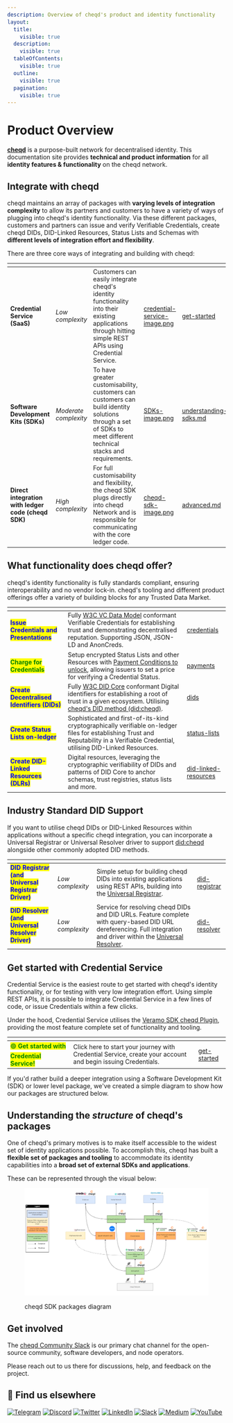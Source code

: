 ```yaml
---
description: Overview of cheqd's product and identity functionality
layout:
  title:
    visible: true
  description:
    visible: true
  tableOfContents:
    visible: true
  outline:
    visible: true
  pagination:
    visible: true
---
```


# Product Overview

[**cheqd**](https://cheqd.io/) is a purpose-built network for decentralised identity. This documentation site provides **technical and product information** for all **identity features & functionality** on the cheqd network.

## Integrate with cheqd

cheqd maintains an array of packages with **varying levels of integration complexity** to allow its partners and customers to have a variety of ways of plugging into cheqd's identity functionality. Via these different packages, customers and partners can issue and verify Verifiable Credentials, create cheqd DIDs, DID-Linked Resources, Status Lists and Schemas with **different levels of integration effort and flexibility**.

There are three core ways of integrating and building with cheqd:

<table data-view="cards"><thead><tr><th></th><th></th><th></th><th data-hidden data-card-cover data-type="files"></th><th data-hidden data-card-target data-type="content-ref"></th></tr></thead><tbody><tr><td><strong>Credential Service (SaaS)</strong></td><td><em>Low complexity</em></td><td>Customers can easily integrate cheqd's identity functionality into their existing applications through hitting simple REST APIs using Credential Service. </td><td><a href=".gitbook/assets/credential-service-image.png">credential-service-image.png</a></td><td><a href="credential-service/get-started/">get-started</a></td></tr><tr><td><strong>Software Development Kits (SDKs)</strong></td><td><em>Moderate complexity</em></td><td>To have greater customisability, customers can customers can build identity solutions through a set of SDKs to meet different technical stacks and requirements.</td><td><a href=".gitbook/assets/SDKs-image.png">SDKs-image.png</a></td><td><a href="sdk/understanding-sdks.md">understanding-sdks.md</a></td></tr><tr><td><strong>Direct integration with ledger code (cheqd SDK)</strong></td><td><em>High complexity</em></td><td>For full customisability and flexibility, the cheqd SDK plugs directly into cheqd Network and is responsible for communicating with the core ledger code. </td><td><a href=".gitbook/assets/cheqd-sdk-image.png">cheqd-sdk-image.png</a></td><td><a href="advanced/tooling/advanced.md">advanced.md</a></td></tr></tbody></table>

## What functionality does cheqd offer?

cheqd's identity functionality is fully standards compliant, ensuring interoperability and no vendor lock-in. cheqd's tooling and different product offerings offer a variety of building blocks for any Trusted Data Market.

<table data-card-size="large" data-view="cards" data-full-width="false"><thead><tr><th></th><th></th><th data-hidden data-card-target data-type="content-ref"></th></tr></thead><tbody><tr><td><mark style="color:blue;"><strong>Issue Credentials and Presentations</strong></mark></td><td>Fully <a href="https://www.w3.org/TR/vc-data-model/">W3C VC Data Model</a> conformant Verifiable Credentials for establishing trust and demonstrating decentralised reputation. Supporting JSON, JSON-LD and AnonCreds.</td><td><a href="credential-service/credentials/">credentials</a></td></tr><tr><td><mark style="color:green;"><strong>Charge for Credentials</strong></mark></td><td>Setup encrypted Status Lists and other Resources with <a href="sdk/veramo-plugin/payments/access-control-conditions.md">Payment Conditions to unlock</a>, allowing issuers to set a price for verifying a Credential Status. </td><td><a href="credential-service/payments/">payments</a></td></tr><tr><td><mark style="color:blue;"><strong>Create Decentralised Identifiers (DIDs)</strong></mark></td><td>Fully <a href="https://www.w3.org/TR/did-core/">W3C DID Core</a> conformant Digital identifiers for establishing a root of trust in a given ecosystem. Utilising <a href="architecture/adr-list/adr-001-cheqd-did-method.md">cheqd's DID method (did:cheqd)</a>.</td><td><a href="credential-service/dids/">dids</a></td></tr><tr><td><mark style="color:blue;"><strong>Create Status Lists on-ledger</strong></mark></td><td>Sophisticated and first-of-its-kind cryptographically verifiable on-ledger files for establishing Trust and Reputability in a Verifiable Credential, utilising DID-Linked Resources. </td><td><a href="credential-service/status-lists/">status-lists</a></td></tr><tr><td><mark style="color:blue;"><strong>Create DID-Linked Resources (DLRs)</strong></mark></td><td>Digital resources, leveraging the cryptographic verifiability of DIDs and patterns of DID Core to anchor schemas, trust registries, status lists and more. </td><td><a href="credential-service/did-linked-resources/">did-linked-resources</a></td></tr></tbody></table>

## Industry Standard DID Support

If you want to utilise cheqd DIDs or DID-Linked Resources within applications without a specific cheqd integration, you can incorporate a Universal Registrar or Universal Resolver driver to support [did:cheqd](architecture/adr-list/adr-001-cheqd-did-method.md) alongside other commonly adopted DID methods.&#x20;

<table data-card-size="large" data-view="cards"><thead><tr><th></th><th></th><th></th><th data-hidden data-card-target data-type="content-ref"></th></tr></thead><tbody><tr><td><mark style="color:blue;"><strong>DID Registrar (and Universal Registrar Driver)</strong></mark></td><td><em>Low complexity</em></td><td>Simple setup for building cheqd DIDs into existing applications using REST APIs, building into the <a href="https://uniregistrar.io/">Universal Registrar</a>.</td><td><a href="advanced/did-registrar/">did-registrar</a></td></tr><tr><td><mark style="color:blue;"><strong>DID Resolver (and Universal Resolver Driver)</strong></mark></td><td><em>Low complexity</em></td><td>Service for resolving cheqd DIDs and DID URLs. Feature complete with query-based DID URL dereferencing. Full integration and driver within the <a href="https://dev.uniresolver.io/">Universal Resolver</a>.</td><td><a href="advanced/did-resolver/">did-resolver</a></td></tr></tbody></table>

## Get started with Credential Service

Credential Service is the easiest route to get started with cheqd's identity functionality, or for testing with very low integration effort. Using simple REST APIs, it is possible to integrate Credential Service in a few lines of code, or issue Credentials within a few clicks.&#x20;

Under the hood, Credential Service utilises the [Veramo SDK cheqd Plugin](sdk/veramo-plugin/), providing the most feature complete set of functionality and tooling.

<table data-card-size="large" data-view="cards"><thead><tr><th></th><th></th><th data-hidden data-card-target data-type="content-ref"></th></tr></thead><tbody><tr><td><mark style="color:green;">🟢 <strong>Get started with Credential Service!</strong></mark></td><td>Click here to start your journey with Credential Service, create your account and begin issuing Credentials.</td><td><a href="credential-service/get-started/">get-started</a></td></tr></tbody></table>

If you'd rather build a deeper integration using a Software Development Kit (SDK) or lower level package, we've created a simple diagram to show how our packages are structured below.

## Understanding the _structure_ of cheqd's packages

One of cheqd's primary motives is to make itself accessible to the widest set of identity applications possible. To accomplish this, cheqd has built a **flexible set of packages and tooling** to accommodate its identity capabilities into a **broad set of external SDKs and applications**.&#x20;

These can be represented through the visual below:

<figure><img src=".gitbook/assets/cheqd packages diagram (1).png" alt=""><figcaption><p>cheqd SDK packages diagram</p></figcaption></figure>

## Get involved

The [cheqd Community Slack](http://cheqd.link/join-cheqd-slack) is our primary chat channel for the open-source community, software developers, and node operators.

Please reach out to us there for discussions, help, and feedback on the project.

## 🙋 Find us elsewhere

[![Telegram](https://img.shields.io/badge/Telegram-2CA5E0?style=for-the-badge\&logo=telegram\&logoColor=white)](https://t.me/cheqd) [![Discord](https://img.shields.io/badge/Discord-7289DA?style=for-the-badge\&logo=discord\&logoColor=white)](http://cheqd.link/discord-github) [![Twitter](https://img.shields.io/badge/Twitter-1DA1F2?style=for-the-badge\&logo=twitter\&logoColor=white)](https://twitter.com/intent/follow?screen\_name=cheqd\_io) [![LinkedIn](https://img.shields.io/badge/LinkedIn-0077B5?style=for-the-badge\&logo=linkedin\&logoColor=white)](http://cheqd.link/linkedin) [![Slack](https://img.shields.io/badge/Slack-4A154B?style=for-the-badge\&logo=slack\&logoColor=white)](http://cheqd.link/join-cheqd-slack) [![Medium](https://img.shields.io/badge/Medium-12100E?style=for-the-badge\&logo=medium\&logoColor=white)](https://blog.cheqd.io) [![YouTube](https://img.shields.io/badge/YouTube-FF0000?style=for-the-badge\&logo=youtube\&logoColor=white)](https://www.youtube.com/channel/UCBUGvvH6t3BAYo5u41hJPzw/)
